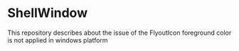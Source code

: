# ShellWindow
This repository describes about the issue of the FlyoutIcon foreground color is not applied in windows platform
